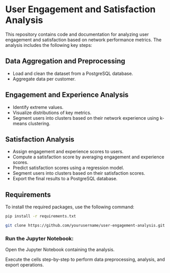 # User Engagement and Satisfaction Analysis

This repository contains code and documentation for analyzing user engagement and satisfaction based on network performance metrics. The analysis includes the following key steps:

## Data Aggregation and Preprocessing
- Load and clean the dataset from a PostgreSQL database.
- Aggregate data per customer.

## Engagement and Experience Analysis
- Identify extreme values.
- Visualize distributions of key metrics.
- Segment users into clusters based on their network experience using k-means clustering.

## Satisfaction Analysis
- Assign engagement and experience scores to users.
- Compute a satisfaction score by averaging engagement and experience scores.
- Predict satisfaction scores using a regression model.
- Segment users into clusters based on their satisfaction scores.
- Export the final results to a PostgreSQL database.

## Requirements
To install the required packages, use the following command:

```sh
pip install -r requirements.txt

git clone https://github.com/yourusername/user-engagement-analysis.git
```

### Run the Jupyter Notebook:
Open the Jupyter Notebook containing the analysis.

Execute the cells step-by-step to perform data preprocessing, analysis, and export operations.